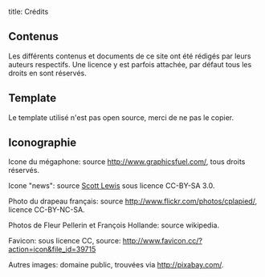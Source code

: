 title: Crédits

## Contenus

Les différents contenus et documents de ce site ont été rédigés par leurs
auteurs respectifs. Une licence y est parfois attachée, par défaut tous les
droits en sont réservés.

## Template

Le template utilisé n'est pas open source, merci de ne pas le copier.

## Iconographie

Icone du mégaphone: source <http://www.graphicsfuel.com/>, tous droits réservés.

Icone "news": source [Scott Lewis](http://thenounproject.com/iconify/) sous
licence CC-BY-SA 3.0.

Photo du drapeau français: source <http://www.flickr.com/photos/cplapied/>,
licence CC-BY-NC-SA.

Photos de Fleur Pellerin et François Hollande: source wikipedia.

Favicon: sous licence CC, source: <http://www.favicon.cc/?action=icon&file_id=39715>

Autres images: domaine public, trouvées via <http://pixabay.com/>.
